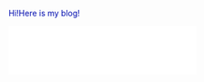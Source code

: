 <span style="color:#000caf;">Hi!Here is my blog!</span>
<iframe frameborder="no" border="0" marginwidth="0" marginheight="0" width=330 height=86 src="//music.163.com/outchain/player?type=2&id=4877189&auto=1&height=66"></iframe>
